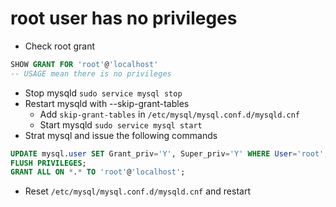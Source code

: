 # root user has no  privileges
- Check root grant
```sql
SHOW GRANT FOR 'root'@'localhost'
-- USAGE mean there is no privileges
```
- Stop mysqld `sudo service mysql stop`
- Restart mysqld with --skip-grant-tables
    - Add `skip-grant-tables` in `/etc/mysql/mysql.conf.d/mysqld.cnf`
    - Start mysqld `sudo service mysql start`
- Strat mysql and issue the following commands
```sql
UPDATE mysql.user SET Grant_priv='Y', Super_priv='Y' WHERE User='root';
FLUSH PRIVILEGES;
GRANT ALL ON *.* TO 'root'@'localhost';
```
- Reset `/etc/mysql/mysql.conf.d/mysqld.cnf` and restart
